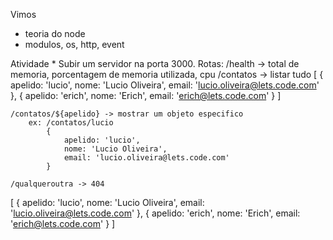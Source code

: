 Vimos
* teoria do node
* modulos, os, http, event

Atividade
    * Subir um servidor na porta 3000.
Rotas:
    /health -> total de memoria, porcentagem de memoria utilizada, cpu
    /contatos -> listar tudo
        [
            {
                apelido: 'lucio',
                nome: 'Lucio Oliveira',
                email: 'lucio.oliveira@lets.code.com'
            },
            {
                apelido: 'erich',
                nome: 'Erich',
                email: 'erich@lets.code.com'
            }
        ]


    /contatos/${apelido} -> mostrar um objeto especifico 
        ex: /contatos/lucio
            {
                apelido: 'lucio',
                nome: 'Lucio Oliveira',
                email: 'lucio.oliveira@lets.code.com'
            }

    /qualqueroutra -> 404

[
    {
        apelido: 'lucio',
        nome: 'Lucio Oliveira',
        email: 'lucio.oliveira@lets.code.com'
    },
    {
        apelido: 'erich',
        nome: 'Erich',
        email: 'erich@lets.code.com'
    }
]